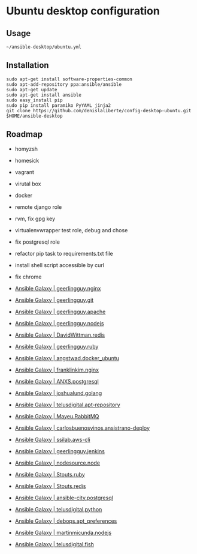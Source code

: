 # Ubuntu desktop configuration


## Usage

    ~/ansible-desktop/ubuntu.yml
    


## Installation
    sudo apt-get install software-properties-common
    sudo apt-add-repository ppa:ansible/ansible
    sudo apt-get update
    sudo apt-get install ansible
    sudo easy_install pip
    sudo pip install paramiko PyYAML jinja2
    git clone https://github.com/denislaliberte/config-desktop-ubuntu.git $HOME/ansible-desktop


## Roadmap

* homyzsh
* homesick
* vagrant
* virutal box
* docker

* remote django role
* rvm, fix gpg key
* virtualenvwrapper test role, debug and chose
* fix postgresql role
* refactor pip task to requirements.txt file
* install shell script accessible by curl
* fix chrome
* [Ansible Galaxy | geerlingguy.nginx](https://galaxy.ansible.com/geerlingguy/nginx/)
* [Ansible Galaxy | geerlingguy.git](https://galaxy.ansible.com/geerlingguy/git/)
* [Ansible Galaxy | geerlingguy.apache](https://galaxy.ansible.com/geerlingguy/apache/)
* [Ansible Galaxy | geerlingguy.nodejs](https://galaxy.ansible.com/geerlingguy/nodejs/)
* [Ansible Galaxy | DavidWittman.redis](https://galaxy.ansible.com/DavidWittman/redis/)
* [Ansible Galaxy | geerlingguy.ruby](https://galaxy.ansible.com/geerlingguy/ruby/)
* [Ansible Galaxy | angstwad.docker_ubuntu](https://galaxy.ansible.com/angstwad/docker_ubuntu/)
* [Ansible Galaxy | franklinkim.nginx](https://galaxy.ansible.com/franklinkim/nginx/)
* [Ansible Galaxy | ANXS.postgresql](https://galaxy.ansible.com/ANXS/postgresql/)
* [Ansible Galaxy | joshualund.golang](https://galaxy.ansible.com/joshualund/golang/)
* [Ansible Galaxy | telusdigital.apt-repository](https://galaxy.ansible.com/telusdigital/apt-repository/)
* [Ansible Galaxy | Mayeu.RabbitMQ](https://galaxy.ansible.com/Mayeu/RabbitMQ/)
* [Ansible Galaxy | carlosbuenosvinos.ansistrano-deploy](https://galaxy.ansible.com/carlosbuenosvinos/ansistrano-deploy/)
* [Ansible Galaxy | ssilab.aws-cli](https://galaxy.ansible.com/ssilab/aws-cli/)
* [Ansible Galaxy | geerlingguy.jenkins](https://galaxy.ansible.com/geerlingguy/jenkins/)
* [Ansible Galaxy | nodesource.node](https://galaxy.ansible.com/nodesource/node/)
* [Ansible Galaxy | Stouts.ruby](https://galaxy.ansible.com/Stouts/ruby/)
* [Ansible Galaxy | Stouts.redis](https://galaxy.ansible.com/Stouts/redis/)
* [Ansible Galaxy | ansible-city.postgresql](https://galaxy.ansible.com/ansible-city/postgresql/)
* [Ansible Galaxy | telusdigital.python](https://galaxy.ansible.com/telusdigital/python/)
* [Ansible Galaxy | debops.apt_preferences](https://galaxy.ansible.com/debops/apt_preferences/)
* [Ansible Galaxy | martinmicunda.nodejs](https://galaxy.ansible.com/martinmicunda/nodejs/)
* [Ansible Galaxy | telusdigital.fish](https://galaxy.ansible.com/telusdigital/fish/)
